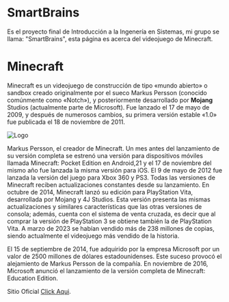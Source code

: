 # SmartBrains
 Es el proyecto final de Introducción a la Ingenería en Sistemas, mi grupo se llama: "SmartBrains", esta página es acerca del videojuego de Minecraft.

# Minecraft

Minecraft es un videojuego de construcción de tipo «mundo abierto» o sandbox creado originalmente por el sueco Markus Persson (conocido comúnmente como «Notch»),​ y posteriormente desarrollado por **Mojang** Studios (actualmente parte de Microsoft).​ Fue lanzado el 17 de mayo de 2009, y después de numerosos cambios, su primera versión estable «1.0» fue publicada el 18 de noviembre de 2011.

![Logo](https://logos-world.net/wp-content/uploads/2020/05/Minecraft-Logo.png)

Markus Persson, el creador de Minecraft.
Un mes antes del lanzamiento de su versión completa se estrenó una versión para dispositivos móviles llamada Minecraft: Pocket Edition en Android,21 y el 17 de noviembre del mismo año fue lanzada la misma versión para iOS.​ El 9 de mayo de 2012 fue lanzada la versión del juego para Xbox 360 y PS3. Todas las versiones de Minecraft reciben actualizaciones constantes desde su lanzamiento. En octubre de 2014, Minecraft lanzó su edición para PlayStation Vita,​ desarrollada por Mojang y 4J Studios. Esta versión presenta las mismas actualizaciones y similares características que las otras versiones de consola; además, cuenta con el sistema de venta cruzada, es decir que al comprar la versión de PlayStation 3 se obtiene también la de PlayStation Vita. A marzo de 2023 se habían vendido más de 238 millones de copias, siendo actualmente el videojuego más vendido de la historia.

El 15 de septiembre de 2014, fue adquirido por la empresa Microsoft por un valor de 2500 millones de dólares estadounidenses. Este suceso provocó el alejamiento de Markus Persson de la compañía.​ En noviembre de 2016, Microsoft anunció el lanzamiento de la versión completa de Minecraft: Education Edition.​

Sitio Oficial [Click Aqui](https://www.minecraft.net/es-es).



